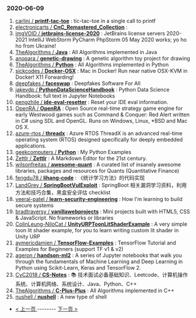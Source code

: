 ### 2020-06-09 
1. [
        carlini /
**printf-tac-toe**](https://github.com/carlini/printf-tac-toe) : tic-tac-toe in a single call to printf
1. [
        electronicarts /
**CnC_Remastered_Collection**](https://github.com/electronicarts/CnC_Remastered_Collection) : 
1. [
        imgVOID /
**jetbrains-license-2020**](https://github.com/imgVOID/jetbrains-license-2020) : JetBrains license servers 2020-2021 IntelliJ WebStorm PyCharm PhpStorm 05 May 2020 works; yo ho ho from Ukraine!
1. [
        TheAlgorithms /
**Java**](https://github.com/TheAlgorithms/Java) : All Algorithms implemented in Java
1. [
        anopara /
**genetic-drawing**](https://github.com/anopara/genetic-drawing) : A genetic algorithm toy project for drawing
1. [
        TheAlgorithms /
**Python**](https://github.com/TheAlgorithms/Python) : All Algorithms implemented in Python
1. [
        sickcodes /
**Docker-OSX**](https://github.com/sickcodes/Docker-OSX) : Mac in Docker! Run near native OSX-KVM in Docker! X11 Forwarding!
1. [
        deepfakes /
**faceswap**](https://github.com/deepfakes/faceswap) : Deepfakes Software For All
1. [
        jakevdp /
**PythonDataScienceHandbook**](https://github.com/jakevdp/PythonDataScienceHandbook) : Python Data Science Handbook: full text in Jupyter Notebooks
1. [
        pengzhile /
**ide-eval-resetter**](https://github.com/pengzhile/ide-eval-resetter) : Reset your IDE eval information.
1. [
        OpenRA /
**OpenRA**](https://github.com/OpenRA/OpenRA) : Open Source real-time strategy game engine for early Westwood games such as Command & Conquer: Red Alert written in C# using SDL and OpenGL. Runs on Windows, Linux, *BSD and Mac OS X.
1. [
        azure-rtos /
**threadx**](https://github.com/azure-rtos/threadx) : Azure RTOS ThreadX is an advanced real-time operating system (RTOS) designed specifically for deeply embedded applications.
1. [
        geekcomputers /
**Python**](https://github.com/geekcomputers/Python) : My Python Examples
1. [
        Zettlr /
**Zettlr**](https://github.com/Zettlr/Zettlr) : A Markdown Editor for the 21st century.
1. [
        wilsonfreitas /
**awesome-quant**](https://github.com/wilsonfreitas/awesome-quant) : A curated list of insanely awesome libraries, packages and resources for Quants (Quantitative Finance)
1. [
        fengdu78 /
**lihang-code**](https://github.com/fengdu78/lihang-code) : 《统计学习方法》的代码实现
1. [
        LandGrey /
**SpringBootVulExploit**](https://github.com/LandGrey/SpringBootVulExploit) : SpringBoot 相关漏洞学习资料，利用方法和技巧合集，黑盒安全评估 checklist
1. [
        veeral-patel /
**learn-security-engineering**](https://github.com/veeral-patel/learn-security-engineering) : How I'm learning to build secure systems
1. [
        bradtraversy /
**vanillawebprojects**](https://github.com/bradtraversy/vanillawebprojects) : Mini projects built with HTML5, CSS & JavaScript. No frameworks or libraries
1. [
        ColinLeung-NiloCat /
**UnityURPToonLitShaderExample**](https://github.com/ColinLeung-NiloCat/UnityURPToonLitShaderExample) : A very simple toon lit shader example, for you to learn writing custom lit shader in Unity URP
1. [
        aymericdamien /
**TensorFlow-Examples**](https://github.com/aymericdamien/TensorFlow-Examples) : TensorFlow Tutorial and Examples for Beginners (support TF v1 & v2)
1. [
        ageron /
**handson-ml2**](https://github.com/ageron/handson-ml2) : A series of Jupyter notebooks that walk you through the fundamentals of Machine Learning and Deep Learning in Python using Scikit-Learn, Keras and TensorFlow 2.
1. [
        CyC2018 /
**CS-Notes**](https://github.com/CyC2018/CS-Notes) : 📚 技术面试必备基础知识、Leetcode、计算机操作系统、计算机网络、系统设计、Java、Python、C++
1. [
        TheAlgorithms /
**C-Plus-Plus**](https://github.com/TheAlgorithms/C-Plus-Plus) : All Algorithms implemented in C++
1. [
        nushell /
**nushell**](https://github.com/nushell/nushell) : A new type of shell 

- [ < 上一页 ](https://github.com/able8/github-trending-daily-record/blob/master/2020-06-08.md) -------- [ 下一页 > ](https://github.com/able8/github-trending-daily-record/blob/master/2020-06-10.md)